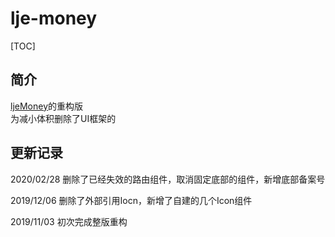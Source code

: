 # lje-money
[TOC]

## 简介
[ljeMoney](https://github.com/appletails/ljeMoney)的重构版<br>为减小体积删除了UI框架的

## 更新记录

2020/02/28 删除了已经失效的路由组件，取消固定底部的组件，新增底部备案号

2019/12/06 删除了外部引用Iocn，新增了自建的几个Icon组件

2019/11/03 初次完成整版重构
